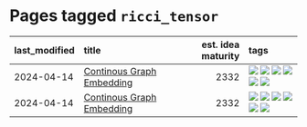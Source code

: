 # Pages tagged `ricci_tensor`

|last_modified|title|est. idea maturity|tags
|:---|:---|---:|:---|
|2024-04-14|[Continous Graph Embedding](../semantic_space_geometry.md)|2332|[![](https://img.shields.io/badge/tag-differential_geometry-b08442)](../tags/differential_geometry.md) [![](https://img.shields.io/badge/tag-experimental-496a1)](../tags/experimental.md) [![](https://img.shields.io/badge/tag-gnn-e6ab9)](../tags/gnn.md) [![](https://img.shields.io/badge/tag-ricci_tensor-abf295)](../tags/ricci_tensor.md) [![](https://img.shields.io/badge/tag-riemannian_geometry-97a75e)](../tags/riemannian_geometry.md) [![](https://img.shields.io/badge/tag-topology-29349d)](../tags/topology.md)|
|2024-04-14|[Continous Graph Embedding](../continuous_graph_embedding.md)|2332|[![](https://img.shields.io/badge/tag-differential_geometry-b08442)](../tags/differential_geometry.md) [![](https://img.shields.io/badge/tag-experimental-496a1)](../tags/experimental.md) [![](https://img.shields.io/badge/tag-gnn-e6ab9)](../tags/gnn.md) [![](https://img.shields.io/badge/tag-ricci_tensor-abf295)](../tags/ricci_tensor.md) [![](https://img.shields.io/badge/tag-riemannian_geometry-97a75e)](../tags/riemannian_geometry.md) [![](https://img.shields.io/badge/tag-topology-29349d)](../tags/topology.md)|